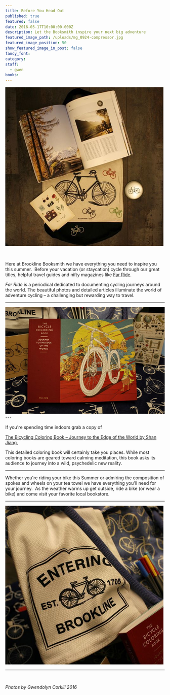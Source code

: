 ```yaml
---
title: Before You Head Out
published: true
featured: false
date: 2016-05-17T10:00:00.000Z
description: Let the Booksmith inspire your next big adventure
featured_image_path: /uploads/mg_0924-compressor.jpg
featured_image_position: 50
show_featured_image_in_post: false
fancy_font:
category:
staff:
  - gwen
books:
---
```



![](/uploads/versions/mg_1024-compressor---x----500-500x---.jpg)

&nbsp;

Here at Brookline Booksmith we have everything you need to inspire you this summer.&nbsp; Before your vacation (or staycation) cycle through our great titles, helpful travel guides and nifty magazines like [Far Ride](http://farridemag.com/main).



*Far Ride* is a periodical dedicated to documenting cycling journeys around the world. The beautiful photos and detailed articles illuminate the world of adventure cycling – a challenging but rewarding way to travel.&nbsp;

---

![](/uploads/versions/mg_0950-compressor---x----750-500x---.jpg) ---

If you're spending time indoors grab a copy of

[The Bicycling Coloring Book – Journey to the Edge of the World by Shan Jiang&nbsp;](http://www.brooklinebooksmith-shop.com/book/9781780677491)

This detailed coloring book will certainly take you places. While most coloring books are geared toward calming meditation, this book asks its audience to journey into a wild, psychedelic new reality.&nbsp;

---

Whether you're riding your bike this Summer or admiring the composition of spokes and wheels on your tea towel we have everything you'll need for your journey.&nbsp; As the weather warms up get outside, ride a bike (or wear a bike) and come visit your favorite local bookstore.

----

![](/uploads/versions/mg_0929-compressor---x----500-500x---.jpg)

----

&nbsp;

*Photos by Gwendolyn Corkill 2016*